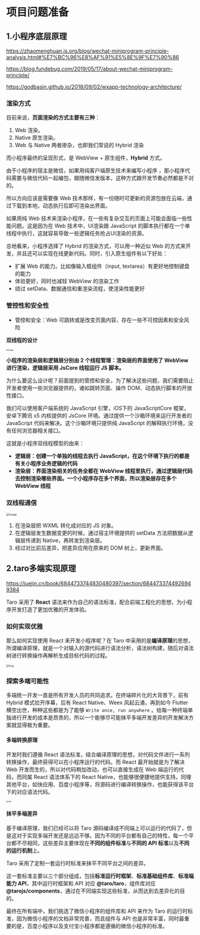 # 项目问题准备

## 1.小程序底层原理

https://zhaomenghuan.js.org/blog/wechat-miniprogram-principle-analysis.html#%E7%BC%96%E8%AF%91%E5%8E%9F%E7%90%86

https://blog.fundebug.com/2019/05/17/about-wechat-miniprogram-principle/

https://godbasin.github.io/2018/09/02/wxapp-technology-architecture/

### 渲染方式

目前来说，**页面渲染的方式主要有三种**：

1. Web 渲染。
2. Native 原生渲染。
3. Web 与 Native 两者掺杂，也即我们常说的 Hybrid 渲染

而小程序最终的呈现形式，是 WebView + 原生组件，**Hybrid** 方式。

由于小程序的宿主是微信，如果用纯客户端原生技术来编写小程序 ，那小程序代码需要与微信代码一起编包，跟随微信发版本，这种方式跟开发节奏必然都是不对的。

所以方向应该是需要像 Web 技术那样，有一份随时可更新的资源包放在云端，通过下载到本地，动态执行后即可渲染出界面。

如果用纯 Web 技术来渲染小程序，在一些有复杂交互的页面上可能会面临一些性能问题。这是因为在 Web 技术中，UI渲染跟 JavaScript 的脚本执行都在一个单线程中执行，这就容易导致一些逻辑任务抢占UI渲染的资源。

总地看来，小程序选择了 Hybrid 的渲染方式，可以用一种近似 Web 的方式来开发，并且还可以实现在线更新代码。同时，引入原生组件有以下好处：

- 扩展 Web 的能力。比如像输入框组件（input, textarea）有更好地控制键盘的能力
- 体验更好，同时也减轻 WebView 的渲染工作
- 绕过 setData、数据通信和重渲染流程，使渲染性能更好

### 管控性和安全性

- 管控和安全：Web 可跳转或是改变页面内容，存在一些不可控因素和安全风险

**双线程的设计**

<img src="https://github-imglib-1255459943.cos.ap-chengdu.myqcloud.com/%E4%B8%8B%E8%BD%BD.png" alt="image" style="zoom:35%;" />

**小程序的渲染层和逻辑层分别由 2 个线程管理：渲染层的界面使用了 WebView 进行渲染，逻辑层采用 JsCore 线程运行 JS 脚本。**

为什么要这么设计呢？前面提到的管控和安全，为了解决这些问题，我们需要阻止开发者使用一些浏览器提供的，诸如跳转页面、操作 DOM、动态执行脚本的开放性接口。

我们可以使用客户端系统的 JavaScript 引擎，iOS下的 JavaScriptCore 框架，安卓下腾讯 x5 内核提供的 JsCore 环境。通过提供一个沙箱环境来运行开发者的 JavaScript 代码来解决。这个沙箱环境只提供纯 JavaScript 的解释执行环境，没有任何浏览器相关接口。

这就是小程序双线程模型的由来：

- **逻辑层：创建一个单独的线程去执行 JavaScript，在这个环境下执行的都是有关小程序业务逻辑的代码**
- **渲染层：界面渲染相关的任务全都在 WebView 线程里执行，通过逻辑层代码去控制渲染哪些界面。一个小程序存在多个界面，所以渲染层存在多个 WebView 线程**

### 双线程通信

<img src="https://github-imglib-1255459943.cos.ap-chengdu.myqcloud.com/13333.png" alt="image" style="zoom:50%;" />

1. 在渲染层把 WXML 转化成对应的 JS 对象。
2. 在逻辑层发生数据变更的时候，通过宿主环境提供的 setData 方法把数据从逻辑层传递到 Native，再转发到渲染层。
3. 经过对比前后差异，把差异应用在原来的 DOM 树上，更新界面。

## 2.taro多端实现原理

https://juejin.cn/book/6844733744830480397/section/6844733744926949384

Taro 采用了 **React** 语法来作为自己的语法标准，配合前端工程化的思想，为小程序开发打造了更加优雅的开发体验。

### 如何实现优雅

那么如何实现使用 React 来开发小程序呢？在 Taro 中采用的是**编译原理**的思想，所谓编译原理，就是一个对输入的源代码进行语法分析，语法树构建，随后对语法树进行转换操作再解析生成目标代码的过程。



<img src="https://user-gold-cdn.xitu.io/2018/10/8/1665182480dfc020?imageView2/0/w/1280/h/960/format/webp/ignore-error/1" alt="img" style="zoom:50%;" />

### 探索多端可能性

多端统一开发一直是所有开发人员的共同追求。在终端碎片化的大背景下，前有 Hybrid 模式拉开序幕，后有 React Native、Weex 风起云涌，再到如今 Flutter 横空出世，种种这些都是为了能够 `Write once, run anywhere` 。给每一种终端单独进行开发的成本是昂贵的，所以一个能够尽可能抹平多端开发差异的开发解决方案就显得极为重要。

#### 多端转换原理

开发时我们遵循 React 语法标准，结合编译原理的思想，对代码文件进行一系列转换操作，最终获得可以在小程序运行的代码。而 React 最开始就是为了解决 Web 开发而生的，所以对代码稍加改动，也可以直接生成在 Web 端运行的代码，而同属 React 语法体系下的 React Native，也能够很便捷地提供支持。同理其他平台，如快应用、百度小程序等，将源码进行编译转换操作，也能获得该平台下的对应语法代码。



<img src="https://user-gold-cdn.xitu.io/2018/10/8/1665182486e8b561?imageView2/0/w/1280/h/960/format/webp/ignore-error/1" alt="img" style="zoom:33%;" />



#### 抹平多端差异

基于编译原理，我们已经可以将 Taro 源码编译成不同端上可以运行的代码了，但是这对于实现多端开发还是远远不够。因为不同的平台都有自己的特性，每一个平台都不尽相同，这些差异主要体现在**不同的组件标准**与**不同的 API 标准**以及**不同的运行机制**上。

Taro 采用了定制一套运行时标准来抹平不同平台之间的差异。

这一套标准主要以三个部分组成，包括**标准运行时框架**、**标准基础组件库**、**标准端能力 API**，其中运行时框架和 API 对应 **@taro/taro**，组件库对应 **@tarojs/components**，通过在不同端实现这些标准，从而达到去差异化的目的。

最终在所有端中，我们挑选了微信小程序的组件库和 API 来作为 Taro 的运行时标准，因为微信小程序的文档非常完善，而且组件与 API 也是非常丰富，同时最重要的是，百度小程序以及支付宝小程序都是遵循的微信小程序的标准。

